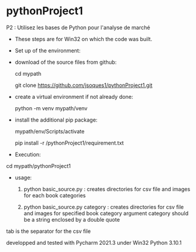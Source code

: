 # pythonProject1

P2 : Utilisez les bases de Python pour l'analyse de marché

* These steps are for Win32 on which the code was built.

* Set up of the environment:

* download of the source files from github:

	cd mypath

	git clone https://github.com/jsoques1/pythonProject1.git
	
* create a virtual environment if not already done:

	python -m venv mypath/venv

* install the additional pip package:
	
	mypath/env/Scripts/activate
		
	pip install -r <mypath>/pythonProject1/requirement.txt

* Execution:

cd mypath/pythonProject1

* usage:

    1) python basic_source.py : creates directories for csv file and images for each book categories
		
    2) python basic_source.py category : creates directories for csv file and images for specified book category
                                      argument category should be a string enclosed by a double quote
				
tab is the separator for the csv file
									  
developped and tested with Pycharm 2021.3 under Win32 Python 3.10.1
